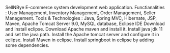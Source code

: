 SellNBye E-commerce system development web application.
Functianalities : User Management, Inventory Management, Order Management, Seller Management.
Tools & Technologies : Java, Spring MVC, Hibernate, JSP, Maven, Apache Tomcat Server 9.0, MySQL database, Eclipse IDE
Download and install eclipse.
Download Apache maven and install it.
Install java jdk 11 and set the java path.
Install the Apache tomcat server and configure it in eclipse.
Install Maven in eclipse.
Install springboot in eclipse by adding some dependencies.
